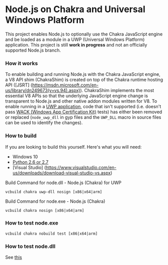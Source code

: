 Node.js on Chakra and Universal Windows Platform
===
This project enables Node.js to optionally use the Chakra JavaScript engine and be loaded as a module in a UWP (Universal Windows Platform) application.
This project is still **work in progress** and not an officially supported Node.js branch.


### How it works

To enable building and running Node.js with the Chakra JavaScript engine, a V8 API shim (ChakraShim) is created on top of the Chakra runtime hosting API ([JSRT]
(https://msdn.microsoft.com/en-us/library/dn249673(v=vs.94).aspx)). ChakraShim implements the most essential V8 APIs so that the underlying JavaScript engine change 
is transparent to Node.js and other native addon modules written for V8.
To enable running in a [UWP application](https://msdn.microsoft.com/en-us/windows/uwp/get-started/whats-a-uwp), code that isn't supported (i.e. doesn't pass 
[WACK (Windows App Certification Kit)](https://developer.microsoft.com/en-us/windows/develop/app-certification-kit) tests) has either been removed or replaced 
(`node_uwp_dll` in gyp files and the `UWP_DLL` macro in source files can be used to identify the changes).


### How to build

If you are looking to build this yourself. Here's what you will need:
* Windows 10
* [Python 2.6 or 2.7](https://www.python.org)
* [Visual Studio]
  (https://www.visualstudio.com/en-us/downloads/download-visual-studio-vs.aspx)

Build Command for node.dll - Node.js (Chakra) for UWP
```batch
vcbuild chakra uwp-dll nosign [x86|x64|arm]
```

Build Command for node.exe - Node.js (Chakra)
```batch
vcbuild chakra nosign [x86|x64|arm]
```

### How to test node.exe

```batch
vcbuild chakra nobuild test [x86|x64|arm]
```

### How to test node.dll

See [this](https://github.com/ms-iot/node-uwp-wrapper#testing)
